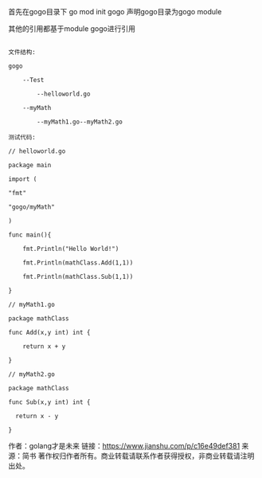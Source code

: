 首先在gogo目录下 go mod init gogo 声明gogo目录为gogo module

其他的引用都基于module gogo进行引用

```

文件结构:

gogo

    --Test

        --helloworld.go

    --myMath

        --myMath1.go--myMath2.go

测试代码:

// helloworld.go

package main

import (

"fmt"

"gogo/myMath"

)

func main(){   

    fmt.Println("Hello World!")    

    fmt.Println(mathClass.Add(1,1))    

    fmt.Println(mathClass.Sub(1,1))

}

// myMath1.go

package mathClass

func Add(x,y int) int {    

    return x + y

}

// myMath2.go

package mathClass

func Sub(x,y int) int {  

  return x - y

}

```

作者：golang才是未来
链接：https://www.jianshu.com/p/c16e49def381
来源：简书
著作权归作者所有。商业转载请联系作者获得授权，非商业转载请注明出处。